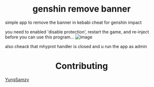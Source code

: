 <h1 align="center">genshin remove banner</h1>

simple app to remove the banner in kebabi cheat for genshin impact

<!-- PLEASE ADD THIS OMG -->

you need to enabled 'disable protection', restart the game, and re-inject before you can use this program...
![image](https://user-images.githubusercontent.com/61764480/233733033-0e870558-9b50-4ff9-aefa-d53930a4b0b8.jpg)

also cheack that mhyprot handler is closed and u run the app as admin

<h1 align="center">Contributing</h1>
<a href="https://github.com/YungSamzy">YungSamzy</a>
